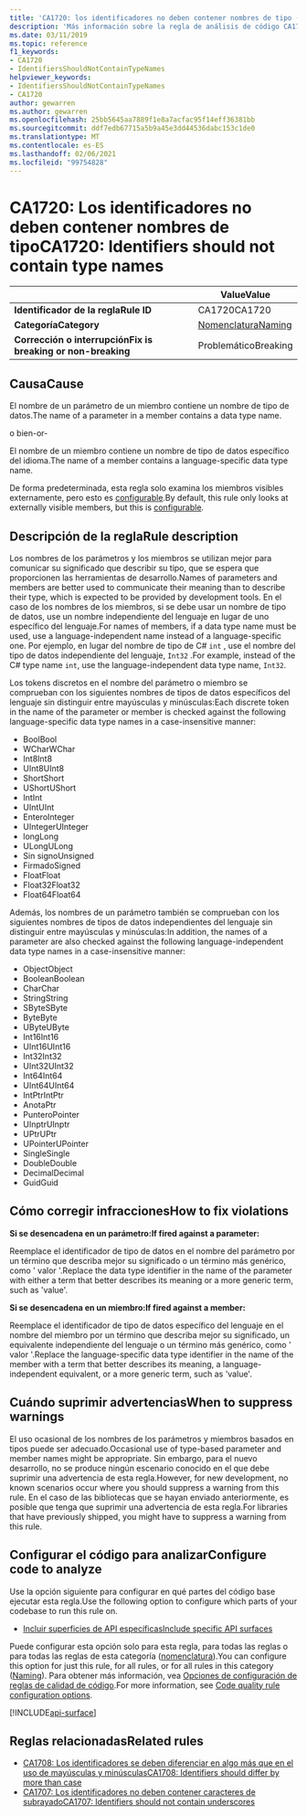 ```yaml
---
title: 'CA1720: los identificadores no deben contener nombres de tipo (análisis de código)'
description: 'Más información sobre la regla de análisis de código CA1720: los identificadores no deben contener nombres de tipo'
ms.date: 03/11/2019
ms.topic: reference
f1_keywords:
- CA1720
- IdentifiersShouldNotContainTypeNames
helpviewer_keywords:
- IdentifiersShouldNotContainTypeNames
- CA1720
author: gewarren
ms.author: gewarren
ms.openlocfilehash: 25bb5645aa7889f1e8a7acfac95f14eff36381bb
ms.sourcegitcommit: ddf7edb67715a5b9a45e3dd44536dabc153c1de0
ms.translationtype: MT
ms.contentlocale: es-ES
ms.lasthandoff: 02/06/2021
ms.locfileid: "99754828"
---
```

# <a name="ca1720-identifiers-should-not-contain-type-names"></a><span data-ttu-id="2127d-103">CA1720: Los identificadores no deben contener nombres de tipo</span><span class="sxs-lookup"><span data-stu-id="2127d-103">CA1720: Identifiers should not contain type names</span></span>

| | <span data-ttu-id="2127d-104">Value</span><span class="sxs-lookup"><span data-stu-id="2127d-104">Value</span></span> |
|-|-|
| <span data-ttu-id="2127d-105">**Identificador de la regla**</span><span class="sxs-lookup"><span data-stu-id="2127d-105">**Rule ID**</span></span> |<span data-ttu-id="2127d-106">CA1720</span><span class="sxs-lookup"><span data-stu-id="2127d-106">CA1720</span></span>|
| <span data-ttu-id="2127d-107">**Categoría**</span><span class="sxs-lookup"><span data-stu-id="2127d-107">**Category**</span></span> |[<span data-ttu-id="2127d-108">Nomenclatura</span><span class="sxs-lookup"><span data-stu-id="2127d-108">Naming</span></span>](naming-warnings.md)|
| <span data-ttu-id="2127d-109">**Corrección o interrupción**</span><span class="sxs-lookup"><span data-stu-id="2127d-109">**Fix is breaking or non-breaking**</span></span> |<span data-ttu-id="2127d-110">Problemático</span><span class="sxs-lookup"><span data-stu-id="2127d-110">Breaking</span></span>|

## <a name="cause"></a><span data-ttu-id="2127d-111">Causa</span><span class="sxs-lookup"><span data-stu-id="2127d-111">Cause</span></span>

<span data-ttu-id="2127d-112">El nombre de un parámetro de un miembro contiene un nombre de tipo de datos.</span><span class="sxs-lookup"><span data-stu-id="2127d-112">The name of a parameter in a member contains a data type name.</span></span>

<span data-ttu-id="2127d-113">o bien</span><span class="sxs-lookup"><span data-stu-id="2127d-113">-or-</span></span>

<span data-ttu-id="2127d-114">El nombre de un miembro contiene un nombre de tipo de datos específico del idioma.</span><span class="sxs-lookup"><span data-stu-id="2127d-114">The name of a member contains a language-specific data type name.</span></span>

<span data-ttu-id="2127d-115">De forma predeterminada, esta regla solo examina los miembros visibles externamente, pero esto es [configurable](#configure-code-to-analyze).</span><span class="sxs-lookup"><span data-stu-id="2127d-115">By default, this rule only looks at externally visible members, but this is [configurable](#configure-code-to-analyze).</span></span>

## <a name="rule-description"></a><span data-ttu-id="2127d-116">Descripción de la regla</span><span class="sxs-lookup"><span data-stu-id="2127d-116">Rule description</span></span>

<span data-ttu-id="2127d-117">Los nombres de los parámetros y los miembros se utilizan mejor para comunicar su significado que describir su tipo, que se espera que proporcionen las herramientas de desarrollo.</span><span class="sxs-lookup"><span data-stu-id="2127d-117">Names of parameters and members are better used to communicate their meaning than to describe their type, which is expected to be provided by development tools.</span></span> <span data-ttu-id="2127d-118">En el caso de los nombres de los miembros, si se debe usar un nombre de tipo de datos, use un nombre independiente del lenguaje en lugar de uno específico del lenguaje.</span><span class="sxs-lookup"><span data-stu-id="2127d-118">For names of members, if a data type name must be used, use a language-independent name instead of a language-specific one.</span></span> <span data-ttu-id="2127d-119">Por ejemplo, en lugar del nombre de tipo de C# `int` , use el nombre del tipo de datos independiente del lenguaje, `Int32` .</span><span class="sxs-lookup"><span data-stu-id="2127d-119">For example, instead of the C# type name `int`, use the language-independent data type name, `Int32`.</span></span>

<span data-ttu-id="2127d-120">Los tokens discretos en el nombre del parámetro o miembro se comprueban con los siguientes nombres de tipos de datos específicos del lenguaje sin distinguir entre mayúsculas y minúsculas:</span><span class="sxs-lookup"><span data-stu-id="2127d-120">Each discrete token in the name of the parameter or member is checked against the following language-specific data type names in a case-insensitive manner:</span></span>

- <span data-ttu-id="2127d-121">Bool</span><span class="sxs-lookup"><span data-stu-id="2127d-121">Bool</span></span>
- <span data-ttu-id="2127d-122">WChar</span><span class="sxs-lookup"><span data-stu-id="2127d-122">WChar</span></span>
- <span data-ttu-id="2127d-123">Int8</span><span class="sxs-lookup"><span data-stu-id="2127d-123">Int8</span></span>
- <span data-ttu-id="2127d-124">UInt8</span><span class="sxs-lookup"><span data-stu-id="2127d-124">UInt8</span></span>
- <span data-ttu-id="2127d-125">Short</span><span class="sxs-lookup"><span data-stu-id="2127d-125">Short</span></span>
- <span data-ttu-id="2127d-126">UShort</span><span class="sxs-lookup"><span data-stu-id="2127d-126">UShort</span></span>
- <span data-ttu-id="2127d-127">Int</span><span class="sxs-lookup"><span data-stu-id="2127d-127">Int</span></span>
- <span data-ttu-id="2127d-128">UInt</span><span class="sxs-lookup"><span data-stu-id="2127d-128">UInt</span></span>
- <span data-ttu-id="2127d-129">Entero</span><span class="sxs-lookup"><span data-stu-id="2127d-129">Integer</span></span>
- <span data-ttu-id="2127d-130">UInteger</span><span class="sxs-lookup"><span data-stu-id="2127d-130">UInteger</span></span>
- <span data-ttu-id="2127d-131">long</span><span class="sxs-lookup"><span data-stu-id="2127d-131">Long</span></span>
- <span data-ttu-id="2127d-132">ULong</span><span class="sxs-lookup"><span data-stu-id="2127d-132">ULong</span></span>
- <span data-ttu-id="2127d-133">Sin signo</span><span class="sxs-lookup"><span data-stu-id="2127d-133">Unsigned</span></span>
- <span data-ttu-id="2127d-134">Firmado</span><span class="sxs-lookup"><span data-stu-id="2127d-134">Signed</span></span>
- <span data-ttu-id="2127d-135">Float</span><span class="sxs-lookup"><span data-stu-id="2127d-135">Float</span></span>
- <span data-ttu-id="2127d-136">Float32</span><span class="sxs-lookup"><span data-stu-id="2127d-136">Float32</span></span>
- <span data-ttu-id="2127d-137">Float64</span><span class="sxs-lookup"><span data-stu-id="2127d-137">Float64</span></span>

<span data-ttu-id="2127d-138">Además, los nombres de un parámetro también se comprueban con los siguientes nombres de tipos de datos independientes del lenguaje sin distinguir entre mayúsculas y minúsculas:</span><span class="sxs-lookup"><span data-stu-id="2127d-138">In addition, the names of a parameter are also checked against the following language-independent data type names in a case-insensitive manner:</span></span>

- <span data-ttu-id="2127d-139">Object</span><span class="sxs-lookup"><span data-stu-id="2127d-139">Object</span></span>
- <span data-ttu-id="2127d-140">Boolean</span><span class="sxs-lookup"><span data-stu-id="2127d-140">Boolean</span></span>
- <span data-ttu-id="2127d-141">Char</span><span class="sxs-lookup"><span data-stu-id="2127d-141">Char</span></span>
- <span data-ttu-id="2127d-142">String</span><span class="sxs-lookup"><span data-stu-id="2127d-142">String</span></span>
- <span data-ttu-id="2127d-143">SByte</span><span class="sxs-lookup"><span data-stu-id="2127d-143">SByte</span></span>
- <span data-ttu-id="2127d-144">Byte</span><span class="sxs-lookup"><span data-stu-id="2127d-144">Byte</span></span>
- <span data-ttu-id="2127d-145">UByte</span><span class="sxs-lookup"><span data-stu-id="2127d-145">UByte</span></span>
- <span data-ttu-id="2127d-146">Int16</span><span class="sxs-lookup"><span data-stu-id="2127d-146">Int16</span></span>
- <span data-ttu-id="2127d-147">UInt16</span><span class="sxs-lookup"><span data-stu-id="2127d-147">UInt16</span></span>
- <span data-ttu-id="2127d-148">Int32</span><span class="sxs-lookup"><span data-stu-id="2127d-148">Int32</span></span>
- <span data-ttu-id="2127d-149">UInt32</span><span class="sxs-lookup"><span data-stu-id="2127d-149">UInt32</span></span>
- <span data-ttu-id="2127d-150">Int64</span><span class="sxs-lookup"><span data-stu-id="2127d-150">Int64</span></span>
- <span data-ttu-id="2127d-151">UInt64</span><span class="sxs-lookup"><span data-stu-id="2127d-151">UInt64</span></span>
- <span data-ttu-id="2127d-152">IntPtr</span><span class="sxs-lookup"><span data-stu-id="2127d-152">IntPtr</span></span>
- <span data-ttu-id="2127d-153">Anota</span><span class="sxs-lookup"><span data-stu-id="2127d-153">Ptr</span></span>
- <span data-ttu-id="2127d-154">Puntero</span><span class="sxs-lookup"><span data-stu-id="2127d-154">Pointer</span></span>
- <span data-ttu-id="2127d-155">UInptr</span><span class="sxs-lookup"><span data-stu-id="2127d-155">UInptr</span></span>
- <span data-ttu-id="2127d-156">UPtr</span><span class="sxs-lookup"><span data-stu-id="2127d-156">UPtr</span></span>
- <span data-ttu-id="2127d-157">UPointer</span><span class="sxs-lookup"><span data-stu-id="2127d-157">UPointer</span></span>
- <span data-ttu-id="2127d-158">Single</span><span class="sxs-lookup"><span data-stu-id="2127d-158">Single</span></span>
- <span data-ttu-id="2127d-159">Double</span><span class="sxs-lookup"><span data-stu-id="2127d-159">Double</span></span>
- <span data-ttu-id="2127d-160">Decimal</span><span class="sxs-lookup"><span data-stu-id="2127d-160">Decimal</span></span>
- <span data-ttu-id="2127d-161">Guid</span><span class="sxs-lookup"><span data-stu-id="2127d-161">Guid</span></span>

## <a name="how-to-fix-violations"></a><span data-ttu-id="2127d-162">Cómo corregir infracciones</span><span class="sxs-lookup"><span data-stu-id="2127d-162">How to fix violations</span></span>

<span data-ttu-id="2127d-163">**Si se desencadena en un parámetro:**</span><span class="sxs-lookup"><span data-stu-id="2127d-163">**If fired against a parameter:**</span></span>

<span data-ttu-id="2127d-164">Reemplace el identificador de tipo de datos en el nombre del parámetro por un término que describa mejor su significado o un término más genérico, como ' valor '.</span><span class="sxs-lookup"><span data-stu-id="2127d-164">Replace the data type identifier in the name of the parameter with either a term that better describes its meaning or a more generic term, such as 'value'.</span></span>

<span data-ttu-id="2127d-165">**Si se desencadena en un miembro:**</span><span class="sxs-lookup"><span data-stu-id="2127d-165">**If fired against a member:**</span></span>

<span data-ttu-id="2127d-166">Reemplace el identificador de tipo de datos específico del lenguaje en el nombre del miembro por un término que describa mejor su significado, un equivalente independiente del lenguaje o un término más genérico, como ' valor '.</span><span class="sxs-lookup"><span data-stu-id="2127d-166">Replace the language-specific data type identifier in the name of the member with a term that better describes its meaning, a language-independent equivalent, or a more generic term, such as 'value'.</span></span>

## <a name="when-to-suppress-warnings"></a><span data-ttu-id="2127d-167">Cuándo suprimir advertencias</span><span class="sxs-lookup"><span data-stu-id="2127d-167">When to suppress warnings</span></span>

<span data-ttu-id="2127d-168">El uso ocasional de los nombres de los parámetros y miembros basados en tipos puede ser adecuado.</span><span class="sxs-lookup"><span data-stu-id="2127d-168">Occasional use of type-based parameter and member names might be appropriate.</span></span> <span data-ttu-id="2127d-169">Sin embargo, para el nuevo desarrollo, no se produce ningún escenario conocido en el que debe suprimir una advertencia de esta regla.</span><span class="sxs-lookup"><span data-stu-id="2127d-169">However, for new development, no known scenarios occur where you should suppress a warning from this rule.</span></span> <span data-ttu-id="2127d-170">En el caso de las bibliotecas que se hayan enviado anteriormente, es posible que tenga que suprimir una advertencia de esta regla.</span><span class="sxs-lookup"><span data-stu-id="2127d-170">For libraries that have previously shipped, you might have to suppress a warning from this rule.</span></span>

## <a name="configure-code-to-analyze"></a><span data-ttu-id="2127d-171">Configurar el código para analizar</span><span class="sxs-lookup"><span data-stu-id="2127d-171">Configure code to analyze</span></span>

<span data-ttu-id="2127d-172">Use la opción siguiente para configurar en qué partes del código base ejecutar esta regla.</span><span class="sxs-lookup"><span data-stu-id="2127d-172">Use the following option to configure which parts of your codebase to run this rule on.</span></span>

- [<span data-ttu-id="2127d-173">Incluir superficies de API específicas</span><span class="sxs-lookup"><span data-stu-id="2127d-173">Include specific API surfaces</span></span>](#include-specific-api-surfaces)

<span data-ttu-id="2127d-174">Puede configurar esta opción solo para esta regla, para todas las reglas o para todas las reglas de esta categoría ([nomenclatura](naming-warnings.md)).</span><span class="sxs-lookup"><span data-stu-id="2127d-174">You can configure this option for just this rule, for all rules, or for all rules in this category ([Naming](naming-warnings.md)).</span></span> <span data-ttu-id="2127d-175">Para obtener más información, vea [Opciones de configuración de reglas de calidad de código](../code-quality-rule-options.md).</span><span class="sxs-lookup"><span data-stu-id="2127d-175">For more information, see [Code quality rule configuration options](../code-quality-rule-options.md).</span></span>

[!INCLUDE[api-surface](~/includes/code-analysis/api-surface.md)]

## <a name="related-rules"></a><span data-ttu-id="2127d-176">Reglas relacionadas</span><span class="sxs-lookup"><span data-stu-id="2127d-176">Related rules</span></span>

- [<span data-ttu-id="2127d-177">CA1708: Los identificadores se deben diferenciar en algo más que en el uso de mayúsculas y minúsculas</span><span class="sxs-lookup"><span data-stu-id="2127d-177">CA1708: Identifiers should differ by more than case</span></span>](ca1708.md)
- [<span data-ttu-id="2127d-178">CA1707: Los identificadores no deben contener caracteres de subrayado</span><span class="sxs-lookup"><span data-stu-id="2127d-178">CA1707: Identifiers should not contain underscores</span></span>](ca1707.md)
